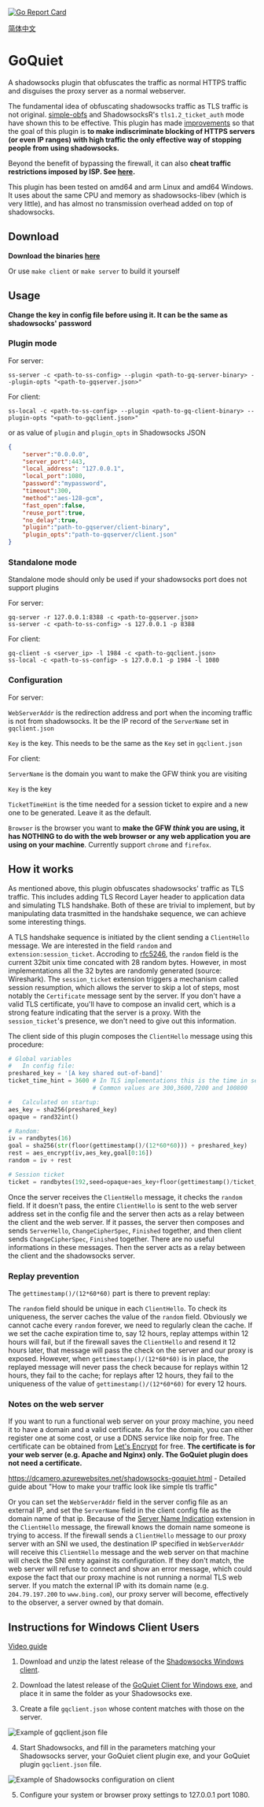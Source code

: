 [![Go Report Card](https://goreportcard.com/badge/github.com/cbeuw/GoQuiet)](https://goreportcard.com/report/github.com/cbeuw/GoQuiet)

[简体中文](https://github.com/cbeuw/GoQuiet/wiki/GoQuiet)
# GoQuiet
A shadowsocks plugin that obfuscates the traffic as normal HTTPS traffic and disguises the proxy server as a normal webserver.

The fundamental idea of obfuscating shadowsocks traffic as TLS traffic is not original. [simple-obfs](https://github.com/shadowsocks/simple-obfs) and ShadowsocksR's `tls1.2_ticket_auth` mode have shown this to be effective. This plugin has made [improvements](https://github.com/cbeuw/GoQuiet/wiki/Advantages-over-similar-obfuscators) so that the goal of this plugin is  **to make indiscriminate blocking of HTTPS servers (or even IP ranges) with high traffic the only effective way of stopping people from using shadowsocks.**

Beyond the benefit of bypassing the firewall, it can also **cheat traffic restrictions imposed by ISP. See [here](https://github.com/cbeuw/GoQuiet/wiki/A-potential-gateway-to-free-internet-after-Net-Neutrality-Repeal).**

This plugin has been tested on amd64 and arm Linux and amd64 Windows. It uses about the same CPU and memory as shadowsocks-libev (which is very little), and has almost no transmission overhead added on top of shadowsocks. 

## Download

**Download the binaries [here](https://github.com/cbeuw/GoQuiet/releases)**

Or use `make client` or `make server` to build it yourself

## Usage

**Change the key in config file before using it. It can be the same as shadowsocks' password**

### Plugin mode

For server:

`ss-server -c <path-to-ss-config> --plugin <path-to-gq-server-binary> --plugin-opts "<path-to-gqserver.json>"`

For client:

`ss-local -c <path-to-ss-config> --plugin <path-to-gq-client-binary> --plugin-opts "<path-to-gqclient.json>"`

or as value of `plugin` and `plugin_opts` in Shadowsocks JSON

```json
{
    "server":"0.0.0.0",
    "server_port":443,
    "local_address": "127.0.0.1",
    "local_port":1080,
    "password":"mypassword",
    "timeout":300,
    "method":"aes-128-gcm",
    "fast_open":false,
    "reuse_port":true,
    "no_delay":true,
    "plugin":"path-to-gqserver/client-binary",
    "plugin_opts":"path-to-gqserver/client.json"
}
```

### Standalone mode

Standalone mode should only be used if your shadowsocks port does not support plugins

For server:
```
gq-server -r 127.0.0.1:8388 -c <path-to-gqserver.json>
ss-server -c <path-to-ss-config> -s 127.0.0.1 -p 8388
```
For client:
```
gq-client -s <server_ip> -l 1984 -c <path-to-gqclient.json>
ss-local -c <path-to-ss-config> -s 127.0.0.1 -p 1984 -l 1080
```

### Configuration

For server:

`WebServerAddr` is the redirection address and port when the incoming traffic is not from shadowsocks. It be the IP record of the `ServerName` set in `gqclient.json`

`Key` is the key. This needs to be the same as the `Key` set in `gqclient.json`

For client:

`ServerName` is the domain you want to make the GFW think you are visiting

`Key` is the key

`TicketTimeHint` is the time needed for a session ticket to expire and a new one to be generated. Leave it as the default.

`Browser` is the browser you want to **make the GFW _think_ you are using, it has NOTHING to do with the web browser or any web application you are using on your machine**. Currently support `chrome` and `firefox`.


## How it works
As mentioned above, this plugin obfuscates shadowsocks' traffic as TLS traffic. This includes adding TLS Record Layer header to application data and simulating TLS handshake. Both of these are trivial to implement, but by manipulating data trasmitted in the handshake sequence, we can achieve some interesting things.

A TLS handshake sequence is initiated by the client sending a `ClientHello` message. We are interested in the field `random` and `extension:session_ticket`. Accroding to [rfc5246](https://tools.ietf.org/html/rfc5246), the `random` field is the current 32bit unix time concated with 28 random bytes. However, in most implementations all the 32 bytes are randomly generated (source: Wireshark). The `session_ticket` extension triggers a mechanism called session resumption, which allows the server to skip a lot of steps, most notably the `Certificate` message sent by the server. If you don't have a valid TLS certificate, you'll have to compose an invalid cert, which is a strong feature indicating that the server is a proxy. With the `session_ticket`'s presence, we don't need to give out this information.

The client side of this plugin composes the `ClientHello` message using this procedure:
```python
# Global variables
#   In config file:
preshared_key = '[A key shared out-of-band]'
ticket_time_hint = 3600 # In TLS implementations this is the time in seconds for a session ticket to expire. 
                        # Common values are 300,3600,7200 and 100800

#   Calculated on startup:
aes_key = sha256(preshared_key)
opaque = rand32int()

# Random:
iv = randbytes(16)
goal = sha256(str(floor(gettimestamp()/(12*60*60))) + preshared_key)
rest = aes_encrypt(iv,aes_key,goal[0:16])
random = iv + rest

# Session ticket
ticket = randbytes(192,seed=opaque+aes_key+floor(gettimestamp()/ticket_time_hint)))
```

Once the server receives the `ClientHello` message, it checks the `random` field. If it doesn't pass, the entire `ClientHello` is sent to the web server address set in the config file and the server then acts as a relay between the client and the web server. If it passes, the server then composes and sends `ServerHello`, `ChangeCipherSpec`, `Finished` together, and then client sends `ChangeCipherSpec`, `Finished` together. There are no useful informations in these messages. Then the server acts as a relay between the client and the shadowsocks server.

### Replay prevention
The `gettimestamp()/(12*60*60)` part is there to prevent replay:

The `random` field should be unique in each `ClientHello`. To check its uniqueness, the server caches the value of the `random` field. Obviously we cannot cache every `random` forever, we need to regularly clean the cache. If we set the cache expiration time to, say 12 hours, replay attemps within 12 hours will fail, but if the firewall saves the `ClientHello` and resend it 12 hours later, that message will pass the check on the server and our proxy is exposed. However, when `gettimestamp()/(12*60*60)` is in place, the replayed message will never pass the check because for replays within 12 hours, they fail to the cache; for replays after 12 hours, they fail to the uniqueness of the value of `gettimestamp()/(12*60*60)` for every 12 hours.

### Notes on the web server
If you want to run a functional web server on your proxy machine, you need it to have a domain and a valid certificate. As for the domain, you can either register one at some cost, or use a DDNS service like noip for free. The certificate can be obtained from [Let's Encrypt](https://letsencrypt.org/) for free. **The certificate is for your web server (e.g. Apache and Nginx) only. The GoQuiet plugin does not need a certificate.**

https://dcamero.azurewebsites.net/shadowsocks-goquiet.html - Detailed guide about "How to make your traffic look like simple tls traffic"

Or you can set the `WebServerAddr` field in the server config file as an external IP, and set the `ServerName` field in the client config file as the domain name of that ip. Because of the [Server Name Indication](https://en.wikipedia.org/wiki/Server_Name_Indication) extension in the `ClientHello` message, the firewall knows the domain name someone is trying to access. If the firewall sends a `ClientHello` message to our proxy server with an SNI we used, the destination IP specified in `WebServerAddr` will receive this `ClientHello` message and the web server on that machine will check the SNI entry against its configuration. If they don't match, the web server will refuse to connect and show an error message, which could expose the fact that our proxy machine is not running a normal TLS web server. If you match the external IP with its domain name (e.g. `204.79.197.200` to `www.bing.com`), our proxy server will become, effectively to the observer, a server owned by that domain.

## Instructions for Windows Client Users

[Video guide](https://www.youtube.com/watch?v=V9clEjav6zY)

1. Download and unzip the latest release of the [Shadowsocks Windows client](https://github.com/shadowsocks/shadowsocks-windows/releases/).

2. Download the latest release of the [GoQuiet Client for Windows exe](https://github.com/cbeuw/GoQuiet/releases/), and place it in same the folder as your Shadowsocks exe.

3. Create a file `gqclient.json` whose content matches with those on the server.

![Example of gqclient.json file](https://user-images.githubusercontent.com/7034308/37244688-b65501ce-2484-11e8-9a26-7e8fe6d95d05.png)

4. Start Shadowsocks, and fill in the parameters matching your Shadowsocks server, your GoQuiet client plugin exe, and your GoQuiet plugin `gqclient.json` file.

![Example of Shadowsocks configuration on client](https://user-images.githubusercontent.com/7034308/37244707-ef1cf3ae-2484-11e8-9493-bbfd6084da8d.png)

5. Configure your system or browser proxy settings to 127.0.0.1 port 1080.
